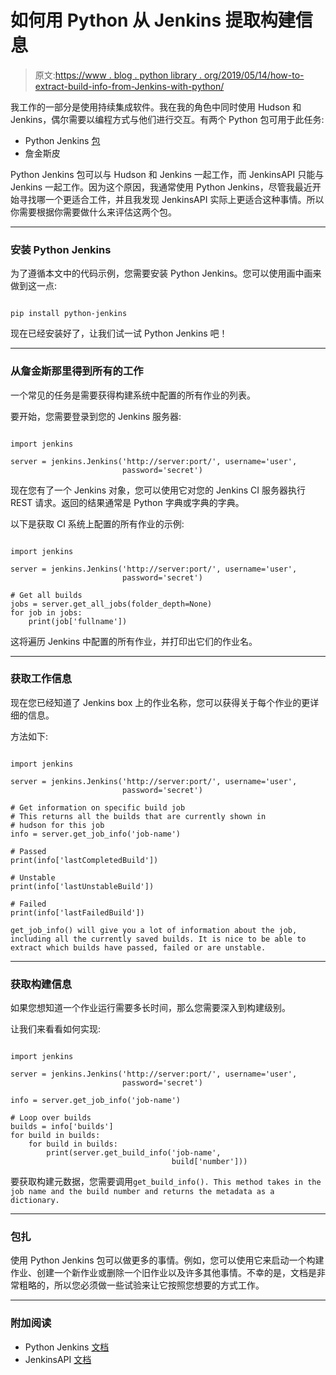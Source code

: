 # 如何用 Python 从 Jenkins 提取构建信息

> 原文:[https://www . blog . python library . org/2019/05/14/how-to-extract-build-info-from-Jenkins-with-python/](https://www.blog.pythonlibrary.org/2019/05/14/how-to-extract-build-info-from-jenkins-with-python/)

我工作的一部分是使用持续集成软件。我在我的角色中同时使用 Hudson 和 Jenkins，偶尔需要以编程方式与他们进行交互。有两个 Python 包可用于此任务:

*   Python Jenkins [包](https://python-jenkins.readthedocs.io/en/latest/)
*   詹金斯皮

Python Jenkins 包可以与 Hudson 和 Jenkins 一起工作，而 JenkinsAPI 只能与 Jenkins 一起工作。因为这个原因，我通常使用 Python Jenkins，尽管我最近开始寻找哪一个更适合工件，并且我发现 JenkinsAPI 实际上更适合这种事情。所以你需要根据你需要做什么来评估这两个包。

* * *

### 安装 Python Jenkins

为了遵循本文中的代码示例，您需要安装 Python Jenkins。您可以使用画中画来做到这一点:

```

pip install python-jenkins

```

现在已经安装好了，让我们试一试 Python Jenkins 吧！

* * *

### 从詹金斯那里得到所有的工作

一个常见的任务是需要获得构建系统中配置的所有作业的列表。

要开始，您需要登录到您的 Jenkins 服务器:

```

import jenkins

server = jenkins.Jenkins('http://server:port/', username='user', 
                         password='secret')

```

现在您有了一个 Jenkins 对象，您可以使用它对您的 Jenkins CI 服务器执行 REST 请求。返回的结果通常是 Python 字典或字典的字典。

以下是获取 CI 系统上配置的所有作业的示例:

```

import jenkins

server = jenkins.Jenkins('http://server:port/', username='user',
                         password='secret')

# Get all builds
jobs = server.get_all_jobs(folder_depth=None)
for job in jobs:
    print(job['fullname'])

```

这将遍历 Jenkins 中配置的所有作业，并打印出它们的作业名。

* * *

### 获取工作信息

现在您已经知道了 Jenkins box 上的作业名称，您可以获得关于每个作业的更详细的信息。

方法如下:

```

import jenkins

server = jenkins.Jenkins('http://server:port/', username='user',
                         password='secret')

# Get information on specific build job
# This returns all the builds that are currently shown in 
# hudson for this job
info = server.get_job_info('job-name')

# Passed
print(info['lastCompletedBuild'])

# Unstable
print(info['lastUnstableBuild'])

# Failed
print(info['lastFailedBuild'])

```

`get_job_info() will give you a lot of information about the job, including all the currently saved builds. It is nice to be able to extract which builds have passed, failed or are unstable.`

* * *

### 获取构建信息

如果您想知道一个作业运行需要多长时间，那么您需要深入到构建级别。

让我们来看看如何实现:

```

import jenkins

server = jenkins.Jenkins('http://server:port/', username='user',
                         password='secret')

info = server.get_job_info('job-name')

# Loop over builds
builds = info['builds']
for build in builds:
    for build in builds:
        print(server.get_build_info('job-name', 
                                    build['number']))    

```

要获取构建元数据，您需要调用`get_build_info(). This method takes in the job name and the build number and returns the metadata as a dictionary.`

* * *

### 包扎

使用 Python Jenkins 包可以做更多的事情。例如，您可以使用它来启动一个构建作业、创建一个新作业或删除一个旧作业以及许多其他事情。不幸的是，文档是非常粗略的，所以您必须做一些试验来让它按照您想要的方式工作。

* * *

### 附加阅读

*   Python Jenkins [文档](https://python-jenkins.readthedocs.io/en/latest/)
*   JenkinsAPI [文档](https://jenkinsapi.readthedocs.io/en/latest/)